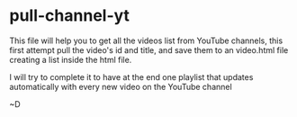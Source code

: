 pull-channel-yt
===============
This file will help you to get all the videos list from YouTube channels, this first attempt pull the video's id and title, and save them to an video.html file creating a list inside the html file.

I will try to complete it to have at the end one playlist that updates automatically with every new video on the YouTube channel

~D
